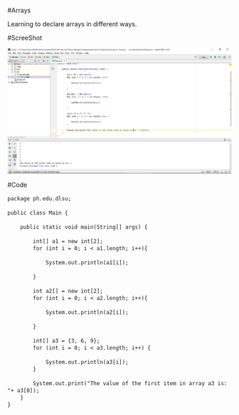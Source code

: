 #Arrays

Learning to declare arrays in different ways.

#ScreeShot

![Arrays](Arrays.png)

#Code

~~~
package ph.edu.dlsu;

public class Main {

    public static void main(String[] args) {

        int[] a1 = new int[2];
        for (int i = 0; i < a1.length; i++){

            System.out.println(a1[i]);

        }

        int a2[] = new int[2];
        for (int i = 0; i < a2.length; i++){

            System.out.println(a2[i]);

        }

        int[] a3 = {3, 6, 9};
        for (int i = 0; i < a3.length; i++) {

            System.out.println(a3[i]);
        }

        System.out.print("The value of the first item in array a3 is: "+ a3[0]);
    }
}
~~~
